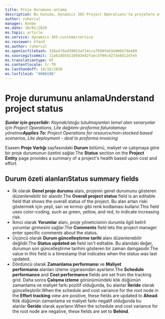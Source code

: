 ```yaml
---
title: Proje durumunu anlama
description: Bu konuda, Dynamics 365 Project Operations'ta projelere atanan durumu hakkında bilgiler sağlanmaktadır.
author: ruhercul
manager: Annbe
ms.date: 10/01/2020
ms.topic: article
ms.service: dynamics-365-customerservice
ms.reviewer: kfend
ms.author: ruhercul
ms.openlocfilehash: 336e479ad39653af14cca7930fe63e906b7de489
ms.sourcegitcommit: 11a61db54119503e82faec5f99c4273e8d1247e5
ms.translationtype: HT
ms.contentlocale: tr-TR
ms.lasthandoff: 10/16/2020
ms.locfileid: "4086196"
---
```

# <a name="understand-project-status"></a><span data-ttu-id="9aebd-103">Proje durumunu anlama</span><span class="sxs-lookup"><span data-stu-id="9aebd-103">Understand project status</span></span>

<span data-ttu-id="9aebd-104">_**Şunlar için geçerlidir:** Kaynak/stoğu tutulmayanları temel alan senaryolar için Project Operations, Lite dağıtımı-proforma faturalamayı yönetme_</span><span class="sxs-lookup"><span data-stu-id="9aebd-104">_**Applies To:** Project Operations for resource/non-stocked based scenarios, Lite deployment - deal to proforma invoicing_</span></span>


<span data-ttu-id="9aebd-105">Esasen **Proje Varlığı** sayfasındaki **Durum** bölümü, maliyet ve çalışmaya göre bir proje durumunun özetini sağlar.</span><span class="sxs-lookup"><span data-stu-id="9aebd-105">The **Status** section on the **Project Entity** page provides a summary of a project's health based upon cost and effort.</span></span>


## <a name="status-summary-fields"></a><span data-ttu-id="9aebd-106">Durum özeti alanları</span><span class="sxs-lookup"><span data-stu-id="9aebd-106">Status summary fields</span></span>

- <span data-ttu-id="9aebd-107">İlk olarak **Genel proje durumu** alanı, projenin genel durumunu gösteren düzenlenebilir bir alandır.</span><span class="sxs-lookup"><span data-stu-id="9aebd-107">The **Overall project status** field is an editable field that shows the overall status of the project.</span></span> <span data-ttu-id="9aebd-108">Bu alan artan riski göstermek için yeşil, sarı ve kırmızı gibi renk kodlaması kullanır.</span><span class="sxs-lookup"><span data-stu-id="9aebd-108">This field uses color-coding, such as green, yellow, and red, to indicate increasing risk.</span></span> 
- <span data-ttu-id="9aebd-109">İkinci olarak **Yorumlar** alanı, proje yöneticisinin durumla ilgili belirli yorumlar girmesini sağlar.</span><span class="sxs-lookup"><span data-stu-id="9aebd-109">The **Comments** field lets the project manager enter specific comments about the status.</span></span> 
- <span data-ttu-id="9aebd-110">Üçüncü olarak **Durum güncelleştirme tarihi** alanı düzenlenebilir değildir.</span><span class="sxs-lookup"><span data-stu-id="9aebd-110">The **Status updated on** field isn't editable.</span></span> <span data-ttu-id="9aebd-111">Bu alandaki değer, durumun son güncelleştirme tarihini gösteren bir zaman damgasıdır.</span><span class="sxs-lookup"><span data-stu-id="9aebd-111">The value in this field is a timestamp that indicates when the status was last updated.</span></span>
- <span data-ttu-id="9aebd-112">Dördüncü olarak **Zamanlama performansı** ve **Maliyet performansı** alanları izleme ızgarasından ayarlanır.</span><span class="sxs-lookup"><span data-stu-id="9aebd-112">The **Schedule performance** and **Cost performance** fields are set from the tracking grid.</span></span> <span data-ttu-id="9aebd-113">Daha sonra **Çalışma izleme** görünümündeki kök düğümün zamanlama ve maliyet farkı pozitif olduğunda, bu alanlar **İleride** olarak güncelleştirilir.</span><span class="sxs-lookup"><span data-stu-id="9aebd-113">When the schedule and cost variance for the root node in the **Effort tracking** view are positive, these fields are updated to **Ahead**.</span></span> <span data-ttu-id="9aebd-114">Kök düğümün zamanlama ve maliyet farkı negatif olduğunda bu alanlar **Geride** olarak ayarlanır.</span><span class="sxs-lookup"><span data-stu-id="9aebd-114">When the schedule and cost variance for the root node are negative, these fields are set to **Behind**.</span></span>
